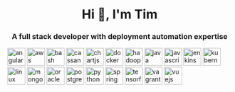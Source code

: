 <h1 align="center">Hi 👋, I'm Tim</h1>
<h3 align="center">A full stack developer with deployment automation expertise</h3>

<p align="left">
<a href="https://angularjs.org/"><img title="AngularJS" src="https://devicons.github.io/devicon/devicon.git/icons/angularjs/angularjs-original.svg" alt="angularjs" width="40" height="40"/></a>
<img title="AWS" src="https://devicons.github.io/devicon/devicon.git/icons/amazonwebservices/amazonwebservices-original-wordmark.svg" alt="aws" width="40" height="40"/> 
<img title="Bash" src="https://www.vectorlogo.zone/logos/gnu_bash/gnu_bash-icon.svg" alt="bash" width="40" height="40"/> 
<img title="Cassandra" src="https://www.vectorlogo.zone/logos/apache_cassandra/apache_cassandra-icon.svg" alt="cassandra" width="40" height="40"/> <img title="ChartJS" src="https://www.chartjs.org/media/logo-title.svg" alt="chartjs" width="40" height="40"/> <img title="Docker" src="https://devicons.github.io/devicon/devicon.git/icons/docker/docker-original-wordmark.svg" alt="docker" width="40" height="40"/> <img title="Hadoop" src="https://www.vectorlogo.zone/logos/apache_hadoop/apache_hadoop-icon.svg" alt="hadoop" width="40" height="40"/> <img title="Java" src="https://devicons.github.io/devicon/devicon.git/icons/java/java-original-wordmark.svg" alt="java" width="40" height="40"/> <img title="Javascript" src="https://devicons.github.io/devicon/devicon.git/icons/javascript/javascript-original.svg" alt="javascript" width="40" height="40"/> <img title="Jenkins" src="https://www.vectorlogo.zone/logos/jenkins/jenkins-icon.svg" alt="jenkins" width="40" height="40"/> <img title="Kubernetes" src="https://www.vectorlogo.zone/logos/kubernetes/kubernetes-icon.svg" alt="kubernetes" width="40" height="40"/> <img title="Linux" src="https://devicons.github.io/devicon/devicon.git/icons/linux/linux-original.svg" alt="linux" width="40" height="40"/> <img title="MongoDB" src="https://devicons.github.io/devicon/devicon.git/icons/mongodb/mongodb-original-wordmark.svg" alt="mongodb" width="40" height="40"/> <img title="Oracle" src="https://devicons.github.io/devicon/devicon.git/icons/oracle/oracle-original.svg" alt="oracle" width="40" height="40"/> <img title="Postgres" src="https://devicons.github.io/devicon/devicon.git/icons/postgresql/postgresql-original-wordmark.svg" alt="postgresql" width="40" height="40"/> <img title="Python" src="https://devicons.github.io/devicon/devicon.git/icons/python/python-original.svg" alt="python" width="40" height="40"/> <img title="Spring" src="https://www.vectorlogo.zone/logos/springio/springio-icon.svg" alt="spring" width="40" height="40"/> <img title="Tensorflow" src="https://www.vectorlogo.zone/logos/tensorflow/tensorflow-icon.svg" alt="tensorflow" width="40" height="40"/> <img title="Vagrant" src="https://www.vectorlogo.zone/logos/vagrantup/vagrantup-icon.svg" alt="vagrant" width="40" height="40"/> <img title="Vue.js" src="https://devicons.github.io/devicon/devicon.git/icons/vuejs/vuejs-original-wordmark.svg" alt="vuejs" width="40" height="40"/></p>

